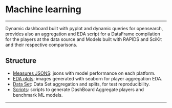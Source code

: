 # Machine learning

-------------------

Dynamic dashboard built with pyplot and dynamic queries for opensearch, provides also an aggregation and EDA script for a DataFrame compilation for the players at the data source and Models built with RAPIDS and SciKit and their respective comparisons.

## Structure

- [Measures JSONS](JSONS): jsons with model performance on each platform.
- [EDA plots](imagesEDA): images generated with seaborn for player aggregation EDA.
- [Data Set](csv): Data Set aggregation and splits, for test reproducibility.
- [Scripts](../MachineLearning): scripts to generate DashBoard Aggregate players and benchmark ML models.

-------------------